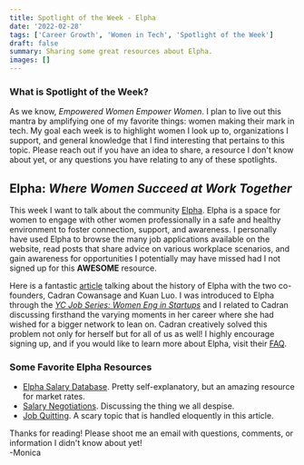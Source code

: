 ```yaml
---
title: Spotlight of the Week - Elpha
date: '2022-02-28'
tags: ['Career Growth', 'Women in Tech', 'Spotlight of the Week']
draft: false
summary: Sharing some great resources about Elpha.
images: []
---
```


### What is Spotlight of the Week?

As we know, _Empowered Women Empower Women_. I plan to live out this mantra by amplifying one of my favorite things: women making their mark in tech. My goal each week is to highlight women I look up to, organizations I support, and general knowledge that I find interesting that pertains to this topic. Please reach out if you have an idea to share, a resource I don't know about yet, or any questions you have relating to any of these spotlights.

## Elpha: _Where Women Succeed at Work Together_

This week I want to talk about the community [Elpha](https://elpha.com/). Elpha is a space for women to engage with other women professionally in a safe and healthy environment to foster connection, support, and awareness. I personally have used Elpha to browse the many job applications available on the website, read posts that share advice on various workplace scenarios, and gain awareness for opportunities I potentially may have missed had I not signed up for this **AWESOME** resource.

Here is a fantastic [article](https://techcrunch.com/2019/11/06/elpha/) talking about the history of Elpha with the two co-founders, Cadran Cowansage and Kuan Luo. I was introduced to Elpha through the [_YC Job Series: Women Eng in Startups_](https://www.ycombinator.com/blog/yc-jobs-series-women-eng-in-startups) and I related to Cadran discussing firsthand the varying moments in her career where she had wished for a bigger network to lean on. Cadran creatively solved this problem not only for herself but for all of us as well! I highly encourage signing up, and if you would like to learn more about Elpha, visit their [FAQ](https://elpha.com/faq).

### Some Favorite Elpha Resources

- [Elpha Salary Database](https://elpha.com/salary-database). Pretty self-explanatory, but an amazing resource for market rates.
- [Salary Negotiations](https://elpha.com/resources/salary-negotiation-tips). Discussing the thing we all despise.
- [Job Quitting](https://elpha.com/resources/how-to-quit-your-job-just-started). A scary topic that is handled eloquently in this article.

Thanks for reading! Please shoot me an email with questions, comments, or information I didn't know about yet!
\
-Monica
